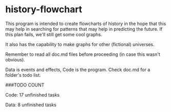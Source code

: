 history-flowchart
=================
This program is intended to create flowcharts of history in the hope that this may help in searching for patterns that may help in predicting the future. If this plan fails, we'll still get some cool graphs.

It also has the capability to make graphs for other (fictional) universes.

Remember to read all doc.md files before proceeding (in case this wasn't obvious).

Data is events and effects, Code is the program.
Check doc.md for a folder's todo list.

###TODO COUNT

Code: 17 unfinished tasks

Data: 8 unfinished tasks
